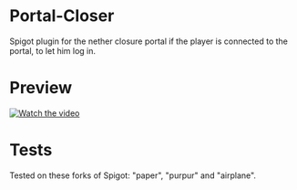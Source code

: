 # Portal-Closer
Spigot plugin for the nether closure portal if the player is connected to the portal, to let him log in.

# Preview 
[![Watch the video](https://raw.githubusercontent.com/MrOkun/files/main/view.png)](https://www.youtube.com/watch?v=1PsV6OlIjJE)

# Tests
Tested on these forks of Spigot: "paper", "purpur" and "airplane".
